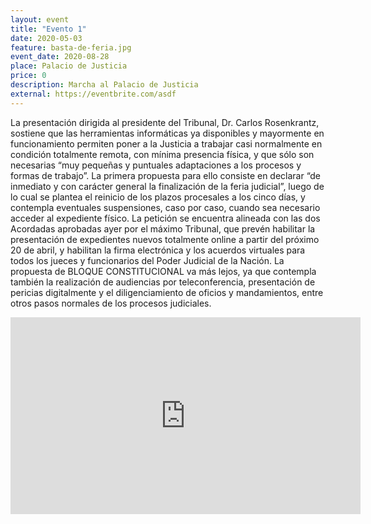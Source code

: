 ```yaml
---
layout: event
title: "Evento 1"
date: 2020-05-03
feature: basta-de-feria.jpg
event_date: 2020-08-28
place: Palacio de Justicia
price: 0
description: Marcha al Palacio de Justicia
external: https://eventbrite.com/asdf
---
```

La presentación dirigida al presidente del Tribunal, Dr. Carlos Rosenkrantz, sostiene que las herramientas informáticas ya disponibles y mayormente en funcionamiento permiten poner a la Justicia a trabajar casi normalmente en condición totalmente remota, con mínima presencia física, y que sólo son necesarias “muy pequeñas y puntuales adaptaciones a los procesos y formas de trabajo”.
La primera propuesta para ello consiste en declarar “de inmediato y con carácter general la finalización de la feria judicial”, luego de lo cual se plantea el reinicio de los plazos procesales a los cinco días, y contempla eventuales suspensiones, caso por caso, cuando sea necesario acceder al expediente físico.
La petición se encuentra alineada con las dos Acordadas aprobadas ayer por el máximo Tribunal, que prevén habilitar la presentación de expedientes nuevos totalmente online a partir del próximo 20 de abril, y habilitan la firma electrónica y los acuerdos virtuales para todos los jueces y funcionarios del Poder Judicial de la Nación.
La propuesta de BLOQUE CONSTITUCIONAL va más lejos, ya que contempla también la realización de audiencias por teleconferencia, presentación de pericias digitalmente y el diligenciamiento de oficios y mandamientos, entre otros pasos normales de los procesos judiciales.

<iframe width="560" height="315" src="https://www.youtube.com/embed/VNh7jD1ZAT4" frameborder="0" allow="accelerometer; autoplay; encrypted-media; gyroscope; picture-in-picture" allowfullscreen></iframe>
